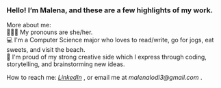 ### Hello! I’m Malena, and these are a few highlights of my work.
More about me: <br />
  🙋🏻‍♀️ My pronouns are she/her. <br />
  💻 I'm a Computer Science major who loves to read/write, go for jogs, eat sweets, and visit the beach. <br />
  💚 I'm proud of my strong creative side which I express through coding, storytelling, and brainstorming new ideas. <br />
  
How to reach me:
_[LinkedIn](https://www.linkedin.com/in/malena-lodi-07a0aa251/)_
, or email me at _malenalodi3@gmail.com_ .

